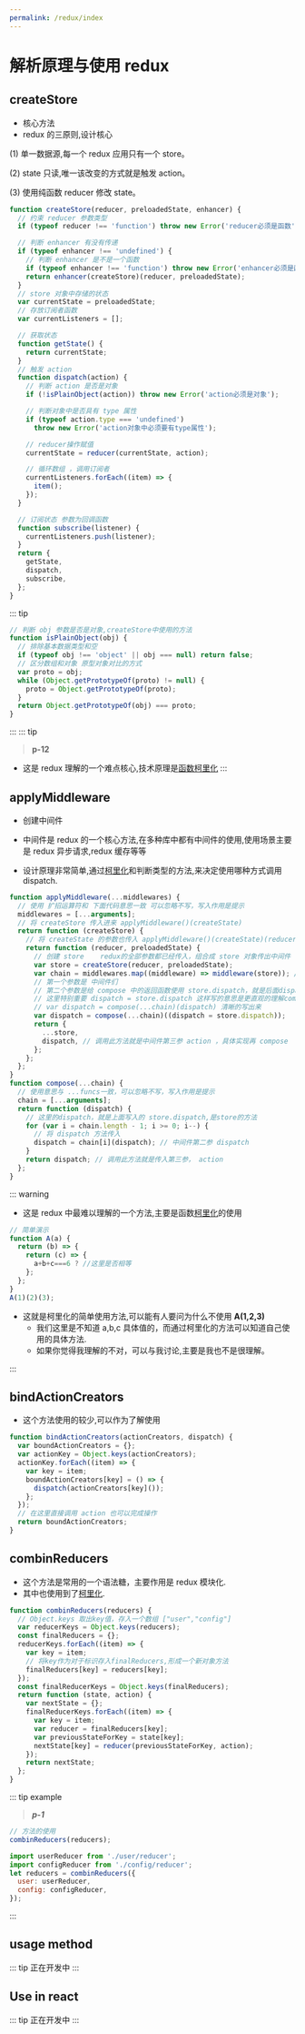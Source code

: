 ```yaml
---
permalink: /redux/index
---
```


# 解析原理与使用 redux

## createStore

- 核心方法
- redux 的三原则,设计核心

(1) 单一数据源,每一个 redux 应用只有一个 store。

(2) state 只读,唯一该改变的方式就是触发 action。

(3) 使用纯函数 reducer 修改 state。

```js
function createStore(reducer, preloadedState, enhancer) {
  // 约束 reducer 参数类型
  if (typeof reducer !== 'function') throw new Error('reducer必须是函数');

  // 判断 enhancer 有没有传递
  if (typeof enhancer !== 'undefined') {
    // 判断 enhancer 是不是一个函数
    if (typeof enhancer !== 'function') throw new Error('enhancer必须是函数');
    return enhancer(createStore)(reducer, preloadedState);
  }
  // store 对象中存储的状态
  var currentState = preloadedState;
  // 存放订阅者函数
  var currentListeners = [];

  // 获取状态
  function getState() {
    return currentState;
  }
  // 触发 action
  function dispatch(action) {
    // 判断 action 是否是对象
    if (!isPlainObject(action)) throw new Error('action必须是对象');

    // 判断对象中是否具有 type 属性
    if (typeof action.type === 'undefined')
      throw new Error('action对象中必须要有type属性');

    // reducer操作赋值
    currentState = reducer(currentState, action);

    // 循环数组 ，调用订阅者
    currentListeners.forEach((item) => {
      item();
    });
  }

  // 订阅状态 参数为回调函数
  function subscribe(listener) {
    currentListeners.push(listener);
  }
  return {
    getState,
    dispatch,
    subscribe,
  };
}
```

::: tip

```js
// 判断 obj 参数是否是对象,createStore中使用的方法
function isPlainObject(obj) {
  // 排除基本数据类型和空
  if (typeof obj !== 'object' || obj === null) return false;
  // 区分数组和对象 原型对象对比的方式
  var proto = obj;
  while (Object.getPrototypeOf(proto) != null) {
    proto = Object.getPrototypeOf(proto);
  }
  return Object.getPrototypeOf(obj) === proto;
}
```

:::
::: tip

> **p-12**

- 这是 redux 理解的一个难点核心,技术原理是[函数柯里化](/frontend/javascript/currying.md)
  :::

## applyMiddleware

- 创建中间件

- 中间件是 redux 的一个核心方法,在多种库中都有中间件的使用,使用场景主要是 redux 异步请求,redux 缓存等等

- 设计原理非常简单,通过[柯里化](/frontend/javascript/currying.md)和判断类型的方法,来决定使用哪种方式调用 dispatch.

```js
function applyMiddleware(...middlewares) {
  // 使用 扩招运算符和 下面代码意思一致 可以忽略不写，写入作用是提示
  middlewares = [...arguments];
  // 将 createStore 传入进来 applyMiddleware()(createState)
  return function (createStore) {
    // 将 createState 的参数也传入 applyMiddleware()(createState)(reducer,preloadedState)
    return function (reducer, preloadedState) {
      // 创建 store    redux的全部参数都已经传入，组合成 store 对象传出中间件
      var store = createStore(reducer, preloadedState);
      var chain = middlewares.map((middleware) => middleware(store)); // 中间件第一参 store
      // 第一个参数是 中间件们
      // 第二个参数是给 compose 中的返回函数使用 store.dispatch，就是后面dispatch
      // 这里特别重要 dispatch = store.dispatch 这样写的意思是更直观的理解compose中的dispatch
      // var dispatch = compose(...chain)(dispatch) 清晰的写出来
      var dispatch = compose(...chain)((dispatch = store.dispatch));
      return {
        ...store,
        dispatch, // 调用此方法就是中间件第三参 action ，具体实现再 compose
      };
    };
  };
}
function compose(...chain) {
  // 使用意思与 ...funcs一致，可以忽略不写，写入作用是提示
  chain = [...arguments];
  return function (dispatch) {
    // 这里的dispatch，就是上面写入的 store.dispatch,是store的方法
    for (var i = chain.length - 1; i >= 0; i--) {
      // 将 dispatch 方法传入
      dispatch = chain[i](dispatch); // 中间件第二参 dispatch
    }
    return dispatch; // 调用此方法就是传入第三参， action
  };
}
```

::: warning

- 这是 redux 中最难以理解的一个方法,主要是函数[柯里化](/frontend/javascript/currying.md)的使用

```js
// 简单演示
function A(a) {
  return (b) => {
    return (c) => {
      a+b+c===6 ? //这里是否相等
    };
  };
}
A(1)(2)(3);
```

- 这就是柯里化的简单使用方法,可以能有人要问为什么不使用 **A(1,2,3)**
  - 我们这里是不知道 a,b,c 具体值的，而通过柯里化的方法可以知道自己使用的具体方法.
  - 如果你觉得我理解的不对，可以与我讨论,主要是我也不是很理解。

:::

## bindActionCreators

- 这个方法使用的较少,可以作为了解使用

```js
function bindActionCreators(actionCreators, dispatch) {
  var boundActionCreators = {};
  var actionKey = Object.keys(actionCreators);
  actionKey.forEach((item) => {
    var key = item;
    boundActionCreators[key] = () => {
      dispatch(actionCreators[key]());
    };
  });
  // 在这里直接调用 action 也可以完成操作
  return boundActionCreators;
}
```

## combinReducers

- 这个方法是常用的一个语法糖，主要作用是 redux 模块化.
- 其中也使用到了[柯里化](/frontend/javascript/currying.md).

```js
function combinReducers(reducers) {
  // Object.keys 取出key值，存入一个数组 ["user","config"]
  var reducerKeys = Object.keys(reducers);
  const finalReducers = {};
  reducerKeys.forEach((item) => {
    var key = item;
    // 将key作为对于标识存入finalReducers,形成一个新对象方法
    finalReducers[key] = reducers[key];
  });
  const finalReducerKeys = Object.keys(finalReducers);
  return function (state, action) {
    var nextState = {};
    finalReducerKeys.forEach((item) => {
      var key = item;
      var reducer = finalReducers[key];
      var previousStateForKey = state[key];
      nextState[key] = reducer(previousStateForKey, action);
    });
    return nextState;
  };
}
```

::: tip example

> **_p-1_**

```js
// 方法的使用
combinReducers(reducers);

import userReducer from './user/reducer';
import configReducer from './config/reducer';
let reducers = combinReducers({
  user: userReducer,
  config: configReducer,
});
```

:::

## usage method

::: tip
正在开发中
:::

## Use in react

::: tip
正在开发中
:::
